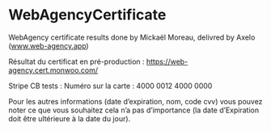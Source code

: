 # WebAgencyCertificate
WebAgency certificate results done by Mickaël Moreau, delivred by Axelo (www.web-agency.app)

Résultat du certificat en pré-production :
https://web-agency.cert.monwoo.com/

Stripe CB tests :
Numéro sur la carte : 4000 0012 4000 0000

Pour les autres informations (date d’expiration, nom, code cvv) vous pouvez noter ce que vous souhaitez cela n’a pas d’importance (la date d’Expiration doit être ultérieure à la date du jour).
